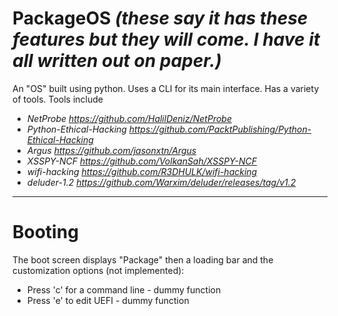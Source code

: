 # PackageOS *(these say it has these features but they will come. I have it all written out on paper.)*
An "OS" built using python. Uses a CLI for its main interface. Has a variety of tools.
Tools include
- *NetProbe <https://github.com/HalilDeniz/NetProbe>*
- *Python-Ethical-Hacking <https://github.com/PacktPublishing/Python-Ethical-Hacking>*
- *Argus <https://github.com/jasonxtn/Argus>*
- *XSSPY-NCF <https://github.com/VolkanSah/XSSPY-NCF>*
- *wifi-hacking <https://github.com/R3DHULK/wifi-hacking>*
- *deluder-1.2 <https://github.com/Warxim/deluder/releases/tag/v1.2>*
---
# Booting
The boot screen displays "Package" then a loading bar and the customization options (not implemented):
- Press 'c' for a command line - dummy function
- Press 'e' to edit UEFI - dummy function

